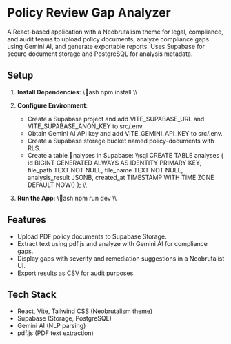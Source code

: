 # Policy Review Gap Analyzer

A React-based application with a Neobrutalism theme for legal, compliance, and audit teams to upload policy documents, analyze compliance gaps using Gemini AI, and generate exportable reports. Uses Supabase for secure document storage and PostgreSQL for analysis metadata.

## Setup

1. **Install Dependencies**:
   \\\ash
   npm install
   \\\

2. **Configure Environment**:
   - Create a Supabase project and add VITE_SUPABASE_URL and VITE_SUPABASE_ANON_KEY to src/.env.
   - Obtain Gemini AI API key and add VITE_GEMINI_API_KEY to src/.env.
   - Create a Supabase storage bucket named policy-documents with RLS.
   - Create a table nalyses in Supabase:
     \\\sql
     CREATE TABLE analyses (
       id BIGINT GENERATED ALWAYS AS IDENTITY PRIMARY KEY,
       file_path TEXT NOT NULL,
       file_name TEXT NOT NULL,
       analysis_result JSONB,
       created_at TIMESTAMP WITH TIME ZONE DEFAULT NOW()
     );
     \\\

3. **Run the App**:
   \\\ash
   npm run dev
   \\\

## Features
- Upload PDF policy documents to Supabase Storage.
- Extract text using pdf.js and analyze with Gemini AI for compliance gaps.
- Display gaps with severity and remediation suggestions in a Neobrutalist UI.
- Export results as CSV for audit purposes.

## Tech Stack
- React, Vite, Tailwind CSS (Neobrutalism theme)
- Supabase (Storage, PostgreSQL)
- Gemini AI (NLP parsing)
- pdf.js (PDF text extraction)
